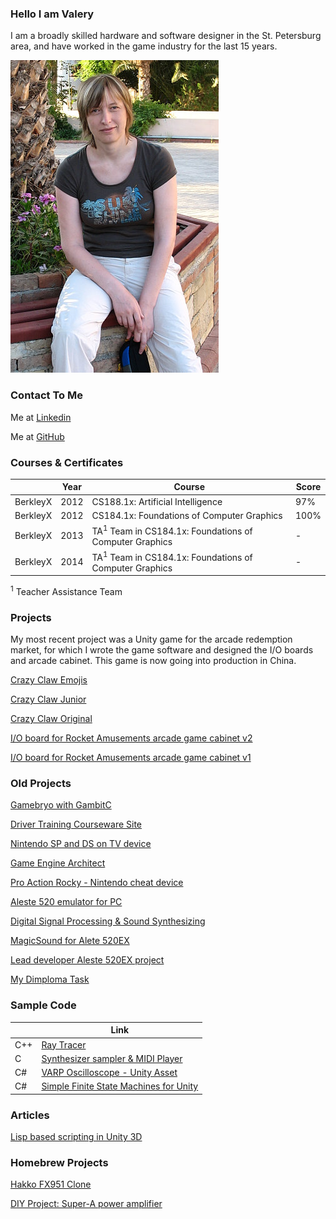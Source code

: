 ### Hello I am Valery

I am a broadly skilled hardware and software designer in the St. Petersburg area, and have worked in the game industry for the last 15 years. 

![hww](/pp/pp_hww_08.jpg) 

### Contact To Me

Me at [Linkedin](https://www.linkedin.com/in/valeriyap/)

Me at [GitHub](https://www.linkedin.com/in/valeriyap/)

### Courses & Certificates

|          | Year | Course                                                            | Score |
|----------|------|-------------------------------------------------------------------|-----|
| BerkleyX | 2012 | CS188.1x: Artificial Intelligence                                 | 97% |
| BerkleyX | 2012 | CS184.1x: Foundations of Computer Graphics                        | 100% |
| BerkleyX | 2013 | TA<sup>1</sup> Team in CS184.1x: Foundations of Computer Graphics | - |
| BerkleyX | 2014 | TA<sup>1</sup> Team in CS184.1x: Foundations of Computer Graphics | - |

<sup>1</sup> Teacher Assistance Team

### Projects

My most recent project was a Unity game for the arcade redemption market, for which I wrote the game software and designed the I/O boards and arcade cabinet. This game is now going into production in China. 

[Crazy Claw Emojis](/projects/crazy_claw_emojis)

[Crazy Claw Junior](/projects/crazy_claw_jr)

[Crazy Claw Original](/projects/crazy_claw_original)

[I/O board for Rocket Amusements arcade game cabinet v2](/projects/ra_io_board2)

[I/O board for Rocket Amusements arcade game cabinet v1](/projects/ra_io_board1)

### Old Projects

[Gamebryo with GambitC](/projects/gamebryo/)

[Driver Training Courseware Site](/projects/webtraining)

[Nintendo SP and DS on TV device](/projects/view_boy/)

[Game Engine Architect](/projects/sengine/index.md)

[Pro Action Rocky - Nintendo cheat device](/projects/nintendo_cheat_device)

[Aleste 520 emulator for PC](/projects/caprice32/)

[Digital Signal Processing & Sound Synthesizing](/projects/remis)

[MagicSound for Alete 520EX](/projects/magic_sound/)

[Lead developer Aleste 520EX project](/projects/rainbow)

[My Dimploma Task](/projects/rainbow)

### Sample Code

|     | Link                                                                               |
|-----|-------------------------------------------------------------------------------------|
| C++ | [Ray Tracer](https://github.com/hww/RayTracer) |
| C   | [Synthesizer sampler & MIDI Player](https://github.com/hww/SndSynt/tree/master/firmware/applications/midiplayer) |
| C#  | [VARP Oscilloscope - Unity Asset](/projects/varp_oscilloscope) |
| C#  | [Simple Finite State Machines for Unity](https://github.com/hww/UnityTFSM) |

### Articles

[Lisp based scripting in Unity 3D](https://docs.google.com/document/d/e/2PACX-1vSx2Bilw0ZGgiUx9lbXfAR3JLs1i-kHJgqAUFN3sJWLG6si51pcFg8dTZqzzSoln6aiq24uS0w_6ZAC/pub)

### Homebrew Projects

[Hakko FX951 Clone](/projects/hakko_fx951_clone)

[DIY Project: Super-A power amplifier](projects/nataly_nxp)

